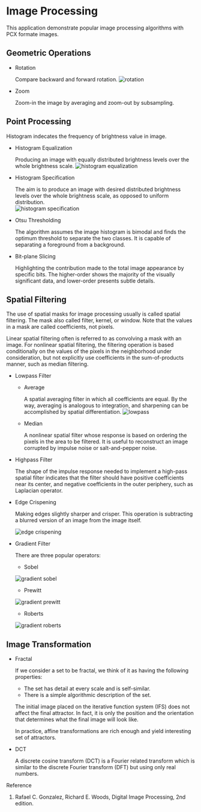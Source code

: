 # Image Processing

This application demonstrate popular image processing algorithms with PCX formate images.

## Geometric Operations

- Rotation

  Compare backward and forward rotation.
  ![rotation](help/rotation.PNG)

- Zoom

  Zoom-in the image by averaging and zoom-out by subsampling.

## Point Processing

Histogram indecates the frequency of brightness value in image.

- Histogram Equalization

  Producing an image with equally distributed brightness levels over the whole brightness scale.
  ![histogram equalization](help/histogram-equalization.PNG)

- Histogram Specification

  The aim is to produce an image with desired distributed brightness levels over the whole brightness scale, as opposed to uniform distribution.  
  ![histogram specification](help/histogram-specification.PNG)

- Otsu Thresholding

  The algorithm assumes the image histogram is bimodal and finds the optimum threshold to separate the two classes. It is capable of separating a foreground from a background.

- Bit-plane Slicing

  Highlighting the contribution made to the total image appearance by specific bits. The higher-order shows the majority of the visually significant data, and lower-order presents subtle details.


## Spatial Filtering

The use of spatial masks for image processing usually is called spatial filtering. The mask also called filter, kernel, or window. Note that the values in a mask are called coefficients, not pixels.

Linear spatial filtering often is referred to as convolving a mask with an image. For nonlinear spatial filtering, the filtering operation is based conditionally on the values of the pixels in the neighborhood under consideration, but not explicitly use coefficients in the sum-of-products manner, such as median filtering.

- Lowpass Filter

  - Average
    
    A spatial averaging filter in which all coefficients are equal. By the way, averaging is analogous to integration, and sharpening can be accomplished by spatial differentiation.
    ![lowpass](help/lowpass.PNG)

  - Median

    A nonlinear spatial filter whose response is based on ordering the pixels in the area to be filtered. It is useful to reconstruct an image corrupted by impulse noise or salt-and-pepper noise.

- Highpass Filter

  The shape of the impulse response needed to implement a high-pass spatial filter indicates that the filter should have positive coefficients near its center, and negative coefficients in the outer periphery, such as Laplacian operator. 

- Edge Crispening

  Making edges slightly sharper and crisper. This operation is subtracting a blurred version of an image from the image itself.
  
  ![edge crispening](help/edge-crispening.PNG)

- Gradient Filter

  There are three popular operators:
  - Sobel

  ![gradient sobel](help/gradient-sobel.PNG)
  - Prewitt

  ![gradient prewitt](help/gradient-prewitt.PNG)
  - Roberts

  ![gradient roberts](help/gradient-roberts.PNG)

## Image Transformation

- Fractal

  If we consider a set to be fractal, we think of it as having the following properties:   
  - The set has detail at every scale and is self-similar.
  - There is a simple algorithmic description of the set.

  The initial image placed on the iterative function system (IFS) does not affect the final attractor. In fact, it is only the position and the orientation that determines what the final image will look like.

  In practice, affine transformations are rich enough and yield interesting set of attractors.

- DCT

  A discrete cosine transform (DCT) is a Fourier related transform which is similar to the discrete Fourier transform (DFT) but using only real numbers. 


Reference
1. Rafael C. Gonzalez, Richard E. Woods, Digital Image Processing, 2nd edition.
